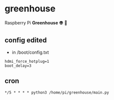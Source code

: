 # greenhouse
Raspberry Pi __Greenhouse__ 👽 🍁

## config edited
- in /boot/config.txt
```
hdmi_force_hotplug=1
boot_delay=3
```

## cron
```
*/5 * * * * python3 /home/pi/greenhouse/main.py 
```